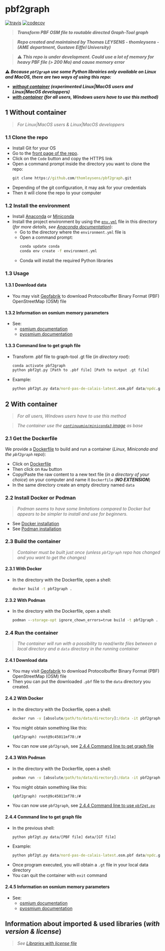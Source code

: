 # pbf2graph

[![travis](https://img.shields.io/travis/thomleysens/pbf2graph.svg)](https://travis-ci.org/thomleysens/pbf2graph)
[![codecov](https://codecov.io/gh/thomleysens/pbf2graph/branch/master/graph/badge.svg)](https://codecov.io/gh/thomleysens/pbf2graph)


> ***Transform PBF OSM file to routable directed Graph-Tool graph***

> ***Repo created and maintained by Thomas LEYSENS - thomleysens - (AME department, Gustave Eiffel University)***

> :warning: ***This repo is under development. Could use a lot of memory for heavy PBF file (> 200 Mo) and cause memory error***


:warning: ***Because ```pbf2graph``` use some Python librairies only available on Linux and MacOS, there are two ways of using this repo:*** 
* ***[without container](#1-without-container) (experimented Linux|MacOS users and Linux|MacOS developpers)***
* ***[with container](#2-with-container) (for all users, Windows users have to use this method)*** 


## 1 Without container

> *For Linux|MacOS users & Linux|MacOS developpers*

### 1.1 Clone the repo
* Install Git for your OS
* Go to the [front page of the repo](https://github.com/thomleysens/pbf2graph).
* Click on the ```Code``` button and copy the HTTPS link
* Open a command prompt inside the directory you want to clone the repo:
  ```cmd
  git clone https://github.com/thomleysens/pbf2graph.git
  ```
* Depending of the git configuration, it may ask for your credentials
* Then it will clone the repo to your computer

### 1.2 Install the environment
* Install [Anaconda](https://docs.anaconda.com/anaconda/install/) or [Miniconda](https://docs.conda.io/en/latest/miniconda.html)
* Install the project environment by using the [```env.yml```](env.yml) file in this directory (*for more details, see [Anaconda documentation](https://docs.conda.io/projects/conda/en/latest/user-guide/tasks/manage-environments.html#creating-an-environment-from-an-environment-yml-file)*):
  * Go to the directory where the ```environment.yml``` file is
  * Open a command prompt:
    ```cmd
    conda update conda
    conda env create -f environment.yml
    ```
  * Conda will install the required Python libraries

### 1.3 Usage

#### 1.3.1 Download data

* You may visit [Geofabrik](https://download.geofabrik.de/) to download Protocolbuffer Binary Format (PBF) OpenStreetMap (OSM) file

#### 1.3.2 Information on osmium memory parameters

* See:
	- [osmium documentation](https://osmcode.org/osmium-concepts/#indexes)
	- [pyosmium documentation](https://docs.osmcode.org/pyosmium/latest/intro.html#handling-geometries)

#### 1.3.3 Command line to get graph file

* Transform .pbf file to graph-tool .gt file (*in directory root*):
	```cmd
	conda activate pbf2graph
	python pbf2gt.py [Path to .pbf file] [Path to output .gt file]
	```
* Example:
	```cmd
	python pbf2gt.py data/nord-pas-de-calais-latest.osm.pbf data/npdc.gt
	```
	
## 2 With container

> *For all users, Windows users have to use this method*

> *The container use the [```continuumio/miniconda3``` image](https://hub.docker.com/r/continuumio/miniconda3) as base*

### 2.1 Get the Dockerfile
We provide a [Dockerfile](Dockerfile) to build and run a container (*Linux, Miniconda and the ```pbf2graph``` repo*):
* Click on [Dockerfile](Dockerfile)
* Then click on ```Raw``` button
* Copy/Paste the raw content to a new text file (*in a directory of your choice*) on your computer and name it ```Dockerfile``` (***NO EXTENSION***)
* In the same directory create an empty directory named ```data```

### 2.2 Install Docker or Podman

> *Podman seems to have some limitations compared to Docker but appears to be simpler to install and use for beginners.*

* See [Docker installation](https://docs.docker.com/engine/install/)
* See [Podman installation](https://podman.io/getting-started/installation.html)

### 2.3 Build the container

> *Container must be built just once (unless ```pbf2graph``` repo has changed and you want to get the changes)*

#### 2.3.1 With Docker

* In the directory with the Dockerfile, open a shell:
	```cmd
	docker build -t pbf2graph .
	```

#### 2.3.2 With Podman

* In the directory with the Dockerfile, open a shell:
	```cmd
	podman --storage-opt ignore_chown_errors=true build -t pbf2graph .
	```

### 2.4 Run the container

> *The container will run with a possibility to read/write files between a local directory and a ```data``` directory in the running container*

#### 2.4.1 Download data

* You may visit [Geofabrik](https://download.geofabrik.de/) to download Protocolbuffer Binary Format (PBF) OpenStreetMap (OSM) file
* Then you can put the downloaded ```.pbf``` file to the ```data``` directory you created. 

#### 2.4.2 With Docker

* In the directory with the Dockerfile, open a shell:
	```cmd
	docker run -v [absolute/path/to/data/directory]:/data -it pbf2graph
	```
* You might obtain something like this:
	```cmd
	(pbf2graph) root@9c45011mf78:/#
	```
* You can now use ```pbf2graph```, see [2.4.4 Command line to get graph file](#244-command-line-to-get-graph-file)

#### 2.4.3 With Podman

* In the directory with the Dockerfile, open a shell:
	```cmd
	podman run -v [absolute/path/to/data/directory]:/data -it pbf2graph
	```
* You might obtain something like this:
	```cmd
	(pbf2graph) root@9c45011mf78:/#
	```
* You can now use ```pbf2graph```, see [2.4.4 Command line to use ```pbf2gt.py```](#244-command-line-to-get-graph-file)
	
#### 2.4.4 Command line to get graph file

* In the previous shell:
	```cmd
	python pbf2gt.py data/[PBF file] data/[GT file]
	```
* Example:
	```cmd
	python pbf2gt.py data/nord-pas-de-calais-latest.osm.pbf data/npdc.gt
	```	
* Once program executed, you will obtain a ```.gt``` file in your local data directory
* You can quit the container with ```exit``` command

#### 2.4.5 Information on osmium memory parameters

* See:
	- [osmium documentation](https://osmcode.org/osmium-concepts/#indexes)
	- [pyosmium documentation](https://docs.osmcode.org/pyosmium/latest/intro.html#handling-geometries)

## Information about imported & used libraries (*with version & license*)

> *See [Libraries with license file](libraries_with_license.md)*